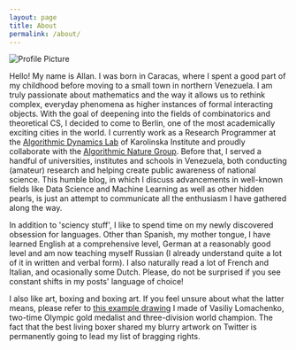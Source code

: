 ```yaml
---
layout: page
title: About
permalink: /about/
---
```


<img src="{{ site.baseurl }}/assets/me.png" title="Profile Picture" class="profile">

Hello! My name is Allan. I was born in Caracas, where I spent a good part of my childhood before moving to a small town in northern Venezuela. I am truly passionate about mathematics and the way it allows us to rethink complex, everyday phenomena as higher instances of formal interacting objects. With the goal of deepening into the fields of combinatorics and theoretical CS, I decided to come to Berlin, one of the most academically exciting cities in the world. I currently work as a Research Programmer at the [Algorithmic Dynamics Lab](https://www.algorithmicdynamics.net/) of Karolinska Institute and proudly collaborate with the [Algorithmic Nature Group](https://algorithmicnature.org/). Before that, I served a handful of universities, institutes and schools in Venezuela, both conducting (amateur) research and helping create public awareness of national science. This humble blog, in which I discuss advancements in well-known fields like Data Science and Machine Learning as well as other hidden pearls, is just an attempt to communicate all the enthusiasm I have gathered along the way.

In addition to 'sciency stuff', I like to spend time on my newly discovered obsession for languages. Other than Spanish, my mother tongue, I have learned English at a comprehensive level, German at a reasonably good level and am now teaching myself Russian (I already understand quite a lot of it in written and verbal form). I also naturally read a lot of French and Italian, and ocasionally some Dutch. Please, do not be surprised if you see constant shifts in my posts' language of choice!

I also like art, boxing and boxing art. If you feel unsure about what the latter means, please refer to [this example drawing](https://twitter.com/vasyllomachenko/status/920788644377645056) I made of Vasiliy Lomachenko, two-time Olympic gold medalist and three-division world champion. The fact that the best living boxer shared my blurry artwork on Twitter is permanently going to lead my list of bragging rights.
